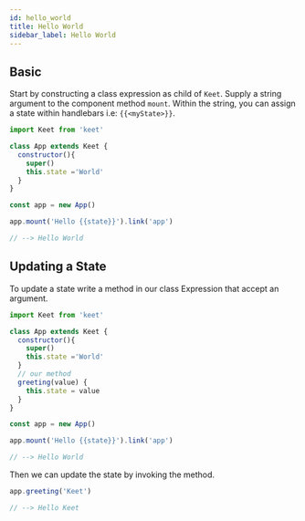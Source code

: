 ```yaml
---
id: hello_world
title: Hello World
sidebar_label: Hello World
---
```


## Basic

Start by constructing a class expression as child of ```Keet```. Supply a string argument
to the component method ```mount```. Within the string, you can assign a state within handlebars i.e: ```{{<myState>}}```.

```js
import Keet from 'keet'

class App extends Keet {
  constructor(){
    super()
    this.state ='World'
  }
}

const app = new App()

app.mount('Hello {{state}}').link('app')

// --> Hello World
```

## Updating a State

To update a state write a method in our class Expression that accept an argument.

```js
import Keet from 'keet'

class App extends Keet {
  constructor(){
    super()
    this.state ='World'
  }
  // our method
  greeting(value) {
    this.state = value
  }
}

const app = new App()

app.mount('Hello {{state}}').link('app')

// --> Hello World
```

Then we can update the state by invoking the method.

```js
app.greeting('Keet')

// --> Hello Keet
```